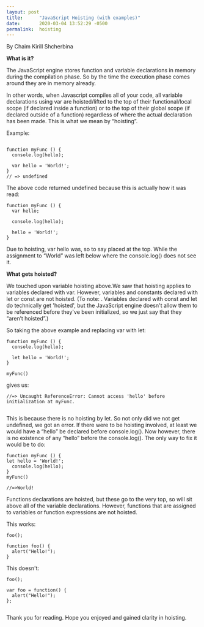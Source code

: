 ```yaml
---
layout: post
title:      "JavaScript Hoisting (with examples)"
date:       2020-03-04 13:52:29 -0500
permalink:  hoisting
---
```


By Chaim Kirill Shcherbina

**What is it?**

The JavaScript engine stores function and variable declarations in memory during the compilation phase. So by the time the execution phase comes around they are in memory already. 

In other words, when Javascript compiles all of your code, all variable declarations using var are hoisted/lifted to the top of their functional/local scope (if declared inside a function) or to the top of their global scope (if declared outside of a function) regardless of where the actual declaration has been made. This is what we mean by “hoisting”.

Example:

```

function myFunc () {
  console.log(hello);
 
  var hello = 'World!';
}
// => undefined

```

The above code returned undefined because this is actually how it was read:

```
function myFunc () {
  var hello;
 
  console.log(hello);
 
  hello = 'World!';
}

```

Due to hoisting, var hello was, so to say placed at the top. While the assignment to “World” was left below where the console.log() does not see it.



**What gets hoisted?**


We touched upon variable hoisting above.We saw that hoisting applies to variables declared with var. However, variables and constants declared with let or const are not hoisted. (To note: . Variables declared with const and let do technically get 'hoisted', but the JavaScript engine doesn't allow them to be referenced before they've been initialized, so we just say that they “aren’t hoisted”.)


So taking the above example and replacing var with let:

```
function myFunc () {
  console.log(hello);
 
  let hello = 'World!';
}

myFunc()
```

gives us:


```
//=> Uncaught ReferenceError: Cannot access 'hello' before initialization at myFunc. 
   
```
 
This is because there is no hoisting by let. So not only did we not get undefined, we got an error. If there were to be hoisting involved, at least we would have a “hello” be declared before console.log(). Now however, there is no existence of any “hello” before the console.log(). The only way to fix it would be to do:

```
function myFunc () {
let hello = 'World!';
  console.log(hello);
}
myFunc()

//=>World!

```



Functions declarations are hoisted, but these go to the very top, so will sit above all of the variable declarations. However, functions that are assigned to variables or function expressions are not hoisted. 

This works:

```
foo();

function foo() {
  alert("Hello!");
}

```

This doesn't:

```
foo();

var foo = function() {
  alert("Hello!");
};


```


Thank you for reading. Hope you enjoyed and gained clarity in hoisting.

